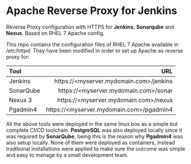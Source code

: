# Apache Reverse Proxy for Jenkins
Reverse Proxy configuration with HTTPS for **Jenkins**, **Sonarqube** and **Nexus**. Based on RHEL 7 Apache config.

This repo contains the configuration files of RHEL 7 Apache available in /etc/httpd. They have been modified in order to set up Apache as reverse proxy for:

| Tool      |                                      URL |
| :-------- | ---------------------------------------: |
| Jenkins   |  https://<myserver.mydomain.com>/jenkins |
| SonarQube |    https://<myserver.mydomain.com>/sonar |
| Nexus 3   |    https://<myserver.mydomain.com>/nexus |
| Pgadmin4  | https://<myserver.mydomain.com>/pgadmin4 |

All the above tools were deployed in the same linux box as a simple but complete CI/CD toolchain. **PostgreSQL** was also deployed locally since it was required by **SonarQube**, being this is the reason why **Pgadmin4** was also setup locally. None of them were deployed as containers, instead traditional installations were applied to make sure the outcome was simple and easy to manage by a small development team.


